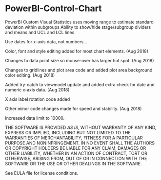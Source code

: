 # PowerBI-Control-Chart
PowerBI Custom Visual
Statistics uses moving range to estimate standard deviation within subgroups
Ability to show/hide stage/subgroup dividers and means and UCL and LCL lines

Use dates for x-axis data, not numbers...

Color, font and style editing added for most chart elements. (Aug 2018)

Changes to data point size so mouse-over has larger hot spot. (Aug 2018)

Changes to gridlines and plot area code and added plot area background color editing. (Aug 2018)

Added try-catch to viewmodel update and added extra check for date and numeric x-axis data. (Aug 2018)

X axis label rotation code added

Other minor code changes made for speed and stability. (Aug 2018)

Increased data limit to 10000.


THE SOFTWARE IS PROVIDED *AS IS*, WITHOUT WARRANTY OF ANY KIND, EXPRESS OR 
IMPLIED, INCLUDING BUT NOT LIMITED TO THE WARRANTIES OF MERCHANTABILITY, 
FITNESS FOR A PARTICULAR PURPOSE AND NONINFRINGEMENT. IN NO EVENT SHALL THE 
AUTHORS OR COPYRIGHT HOLDERS BE LIABLE FOR ANY CLAIM, DAMAGES OR OTHER 
LIABILITY, WHETHER IN AN ACTION OF CONTRACT, TORT OR OTHERWISE, ARISING FROM,
OUT OF OR IN CONNECTION WITH THE SOFTWARE OR THE USE OR OTHER DEALINGS IN
THE SOFTWARE.


See EULA file for license conditions.

